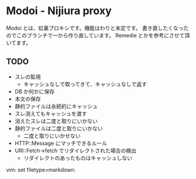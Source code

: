 Modoi - Nijiura proxy
=====================

Modoi とは、虹裏プロキシです。機能はわりと未定です。
書き直したくなったのでこのブランチで一から作り直しています。
Remedie とかを参考にさせて頂いてます。

TODO
----
 * スレの監視
   * キャッシュなしで取ってきて、キャッシュなしで返す
 * DB か何かに保存
 * 本文の保存
 * 静的ファイルは永続的にキャッシュ
 * スレ消えてもキャッシュを渡す
 * 消えたスレは二度と取りにいかない
 * 静的ファイルは二度と取りにいかない
   * 二度と取りにいかせない
 * HTTP::Message にマッチできるルール
 * URI::Fetch->fetch でリダイレクトされた場合の検出
   * リダイレクトのあったものはキャッシュしない

vim: set filetype=markdown:
